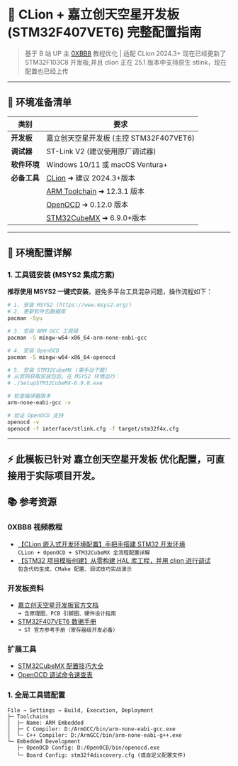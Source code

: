# 📜 CLion + 嘉立创天空星开发板 (STM32F407VET6) 完整配置指南

> 基于 B 站 UP 主 [0XBB8](https://space.bilibili.com/3493142393260061) 教程优化 | 适配 CLion 2024.3+
> 现在已经更新了 STM32F103C8 开发板,并且 clion 正在 25.1 版本中支持原生 stlink，现在配置也已经上传

---

## 🚀 环境准备清单

| 类别         | 要求                                                                        |
| ------------ | --------------------------------------------------------------------------- |
| **开发板**   | 嘉立创天空星开发板 (主控 STM32F407VET6)                                     |
| **调试器**   | ST-Link V2 (建议使用原厂调试器)                                             |
| **软件环境** | Windows 10/11 或 macOS Ventura+                                             |
| **必备工具** | [CLion](https://www.jetbrains.com/clion/) ➜ 建议 2024.3+版本                |
|              | [ARM Toolchain](https://developer.arm.com/downloads/-/gnu-rm) ➜ 12.3.1 版本 |
|              | [OpenOCD](https://gnutoolchains.com/arm-eabi/openocd/) ➜ 0.12.0 版本        |
|              | [STM32CubeMX](https://www.st.com/stm32cubemx) ➜ 6.9.0+版本                  |

---

## 🔧 环境配置详解

### 1. 工具链安装 (MSYS2 集成方案)

**推荐使用 MSYS2 一键式安装**，避免多平台工具混杂问题，操作流程如下：

```bash
# 1. 安装 MSYS2 (https://www.msys2.org/)
# 2. 更新软件包数据库
pacman -Syu

# 3. 安装 ARM GCC 工具链
pacman -S mingw-w64-x86_64-arm-none-eabi-gcc

# 4. 安装 OpenOCD
pacman -S mingw-w64-x86_64-openocd

# 5. 安装 STM32CubeMX (需手动下载)
# 从官网获取安装包后，在 MSYS2 环境运行：
# ./SetupSTM32CubeMX-6.9.0.exe

# 检查编译器版本
arm-none-eabi-gcc -v

# 验证 OpenOCD 支持
openocd -v
openocd -f interface/stlink.cfg -f target/stm32f4x.cfg
```

---

## ⚡ 此模板已针对 **嘉立创天空星开发板** 优化配置，可直接用于实际项目开发。

## 📚 参考资源

### 0XBB8 视频教程

- [【CLion 嵌入式开发环境配置】手把手搭建 STM32 开发环境](https://www.bilibili.com/video/BV1kmcXeyEES/)  
  `CLion + OpenOCD + STM32CubeMX 全流程配置详解`
- [【STM32 项目模板创建】从零构建 HAL 库工程，并用 clion 进行调试](https://www.bilibili.com/video/BV1c8chemE6L/)  
  `包含代码生成、CMake 配置、调试技巧实战演示`

### 开发板资料

- [嘉立创天空星开发板官方文档](https://wiki.lckfb.com/zh-hans/tkx/tkx-stm32f407vxt6/)  
  `➜ 含原理图、PCB 引脚图、硬件设计指南`
- [STM32F407VET6 数据手册](https://www.st.com/resource/en/reference_manual/dm00031020-stm32f405-415-stm32f407-417-stm32f427-437-and-stm32f429-439-advanced-arm-based-32-bit-mcus-stmicroelectronics.pdf)  
  `➜ ST 官方参考手册（寄存器级开发必备）`

### 扩展工具

- [STM32CubeMX 配置技巧大全](https://www.st.com/stm32cubemx)
- [OpenOCD 调试命令速查表](https://openocd.org/doc/html/General-Commands.html)

### 1. 全局工具链配置

```plaintext
File → Settings → Build, Execution, Deployment
├─ Toolchains
│  ├─ Name: ARM Embedded
│  ├─ C Compiler: D:/ArmGCC/bin/arm-none-eabi-gcc.exe
│  └─ C++ Compiler: D:/ArmGCC/bin/arm-none-eabi-g++.exe
└─ Embedded Development
   ├─ OpenOCD Config: D:/OpenOCD/bin/openocd.exe
   └─ Board Config: stm32f4discovery.cfg (或自定义配置文件)


```
